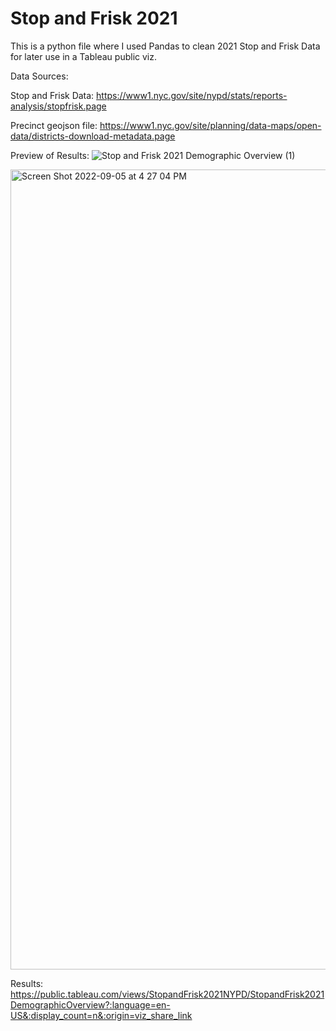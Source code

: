 # Stop and Frisk 2021
 
This is a python file where I used Pandas to clean 2021 Stop and Frisk Data for later use in a Tableau public viz. 

Data Sources: 

Stop and Frisk Data: https://www1.nyc.gov/site/nypd/stats/reports-analysis/stopfrisk.page

Precinct geojson file: 
https://www1.nyc.gov/site/planning/data-maps/open-data/districts-download-metadata.page

Preview of Results: 
![Stop and Frisk 2021 Demographic Overview (1)](https://user-images.githubusercontent.com/8728172/188510137-68fb313e-5fbf-4bf4-9634-60247758a74b.png)


<img width="1280" alt="Screen Shot 2022-09-05 at 4 27 04 PM" src="https://user-images.githubusercontent.com/8728172/188510200-b4003dc0-8b78-42f0-9bde-05810a0a9d9c.png">



Results: https://public.tableau.com/views/StopandFrisk2021NYPD/StopandFrisk2021DemographicOverview?:language=en-US&:display_count=n&:origin=viz_share_link
